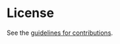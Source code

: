 # License

See the
[guidelines for contributions](https://github.com/ietf-scitt/draft-ietf-cose-merkle-tree-proofs/blob/main/CONTRIBUTING.md).
